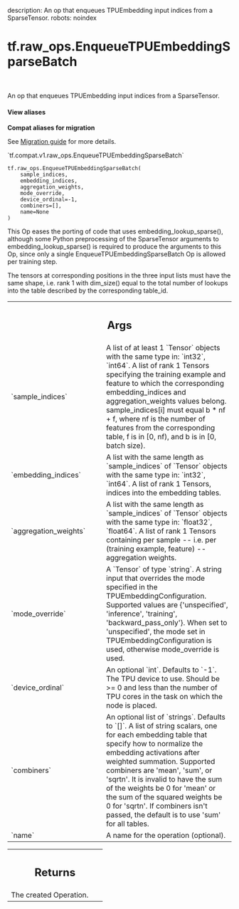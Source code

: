 description: An op that enqueues TPUEmbedding input indices from a SparseTensor.
robots: noindex

# tf.raw_ops.EnqueueTPUEmbeddingSparseBatch

<!-- Insert buttons and diff -->

<table class="tfo-notebook-buttons tfo-api nocontent" align="left">

</table>



An op that enqueues TPUEmbedding input indices from a SparseTensor.


<section class="expandable">
  <h4 class="showalways">View aliases</h4>
  <p>
<b>Compat aliases for migration</b>
<p>See
<a href="https://www.tensorflow.org/guide/migrate">Migration guide</a> for
more details.</p>
<p>`tf.compat.v1.raw_ops.EnqueueTPUEmbeddingSparseBatch`</p>
</p>
</section>

<pre class="devsite-click-to-copy prettyprint lang-py tfo-signature-link">
<code>tf.raw_ops.EnqueueTPUEmbeddingSparseBatch(
    sample_indices,
    embedding_indices,
    aggregation_weights,
    mode_override,
    device_ordinal=-1,
    combiners=[],
    name=None
)
</code></pre>



<!-- Placeholder for "Used in" -->

This Op eases the porting of code that uses embedding_lookup_sparse(),
although some Python preprocessing of the SparseTensor arguments to
embedding_lookup_sparse() is required to produce the arguments to this Op,
since only a single EnqueueTPUEmbeddingSparseBatch Op is allowed per training
step.

The tensors at corresponding positions in the three input lists
must have the same shape, i.e. rank 1 with dim_size() equal to the total
number of lookups into the table described by the corresponding table_id.

<!-- Tabular view -->
 <table class="responsive fixed orange">
<colgroup><col width="214px"><col></colgroup>
<tr><th colspan="2"><h2 class="add-link">Args</h2></th></tr>

<tr>
<td>
`sample_indices`<a id="sample_indices"></a>
</td>
<td>
A list of at least 1 `Tensor` objects with the same type in: `int32`, `int64`.
A list of rank 1 Tensors specifying the training example and
feature to which the corresponding embedding_indices and aggregation_weights
values belong. sample_indices[i] must equal b * nf + f, where nf is the
number of features from the corresponding table, f is in [0, nf), and
b is in [0, batch size).
</td>
</tr><tr>
<td>
`embedding_indices`<a id="embedding_indices"></a>
</td>
<td>
A list with the same length as `sample_indices` of `Tensor` objects with the same type in: `int32`, `int64`.
A list of rank 1 Tensors, indices into the embedding tables.
</td>
</tr><tr>
<td>
`aggregation_weights`<a id="aggregation_weights"></a>
</td>
<td>
A list with the same length as `sample_indices` of `Tensor` objects with the same type in: `float32`, `float64`.
A list of rank 1 Tensors containing per sample -- i.e. per
(training example, feature) -- aggregation weights.
</td>
</tr><tr>
<td>
`mode_override`<a id="mode_override"></a>
</td>
<td>
A `Tensor` of type `string`.
A string input that overrides the mode specified in the
TPUEmbeddingConfiguration. Supported values are {'unspecified', 'inference',
'training', 'backward_pass_only'}. When set to 'unspecified', the mode set
in TPUEmbeddingConfiguration is used, otherwise mode_override is used.
</td>
</tr><tr>
<td>
`device_ordinal`<a id="device_ordinal"></a>
</td>
<td>
An optional `int`. Defaults to `-1`.
The TPU device to use. Should be >= 0 and less than the number
of TPU cores in the task on which the node is placed.
</td>
</tr><tr>
<td>
`combiners`<a id="combiners"></a>
</td>
<td>
An optional list of `strings`. Defaults to `[]`.
A list of string scalars, one for each embedding table that specify
how to normalize the embedding activations after weighted summation.
Supported combiners are 'mean', 'sum', or 'sqrtn'. It is invalid to have
the sum of the weights be 0 for 'mean' or the sum of the squared weights be
0 for 'sqrtn'. If combiners isn't passed, the default is to use 'sum' for
all tables.
</td>
</tr><tr>
<td>
`name`<a id="name"></a>
</td>
<td>
A name for the operation (optional).
</td>
</tr>
</table>



<!-- Tabular view -->
 <table class="responsive fixed orange">
<colgroup><col width="214px"><col></colgroup>
<tr><th colspan="2"><h2 class="add-link">Returns</h2></th></tr>
<tr class="alt">
<td colspan="2">
The created Operation.
</td>
</tr>

</table>

